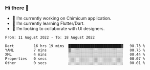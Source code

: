 ### Hi there 👋

<!--
**devcat37/devcat37** is a ✨ _special_ ✨ repository because its `README.md` (this file) appears on your GitHub profile.-->


- 🔭 I’m currently working on Chimicum application.
- 🌱 I’m currently learning Flutter/Dart.
- 👯 I’m looking to collaborate with UI designers.
<!-- - 🤔 I’m looking for help with ... -->

<!--START_SECTION:waka-->

```text
From: 11 August 2022 - To: 18 August 2022

Dart         16 hrs 19 mins  ████████████████████████▓   98.73 %
YAML         7 mins          ▒░░░░░░░░░░░░░░░░░░░░░░░░   00.75 %
XML          4 mins          ░░░░░░░░░░░░░░░░░░░░░░░░░   00.44 %
Properties   0 secs          ░░░░░░░░░░░░░░░░░░░░░░░░░   00.07 %
Other        0 secs          ░░░░░░░░░░░░░░░░░░░░░░░░░   00.01 %
```

<!--END_SECTION:waka-->
